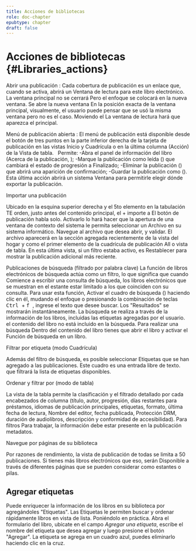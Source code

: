 ```yaml
---
title: Acciones de bibliotecas
role: doc-chapter
epubtype: chapter
draft: false
---
```


# Acciones de bibliotecas {#Libraries_actions}

Abrir una publicación
: Cada cobertura de publicación es un enlace que, cuando se activa, abrirá un
    Ventana de lectura para este libro electrónico. La ventana principal no se cerrará
    Pero el enfoque se colocará en la nueva ventana. Se abre la nueva ventana
    En la posición exacta de la ventana principal, visualmente, el usuario puede pensar
    que se usó la misma ventana pero no es el caso. Moviendo el
    La ventana de lectura hará que aparezca el principal.

Menú de publicación abierta
: El menú de publicación está disponible desde el botón de tres puntos en la
    parte inferior derecha de la tarjeta de publicación en las vistas Inicio y Cuadrícula o
    en la última columna (Acción) de la Vista de tabla.
    <img src="../../resources/images/local-es/th3_library_grid_actions.png" class="icon" alt="" role="presentation"/>
    <img src="../../resources/images/local-es/th3_library_table_actions.png" class="icon" alt="" role="presentation"/> Permite:
    -Abra el panel de información del libro (Acerca de la publicación,
<img src="../../resources/images/icons3/info-icon.svg" class="icon" alt="" role="presentation"/>);
    -Marque la publicación como leída
        (<img src="../../resources/images/icons3/doubleCheck-icon.svg" class="icon" alt="" role="presentation"/>) que cambiará el estado de progresión a
        Finalizado;
    -Eliminar la publicación
        (<img src="../../resources/images/icons3/bin-icon.svg" class="icon" alt="" role="presentation"/>) que abrirá una aparición de confirmación;
-Guardar la publicación como
        (<img src="../../resources/images/icons3/SaveAs-icon.svg" class="icon" alt="" role="presentation"/>). Esta última acción abrirá un sistema
        Ventana para permitirle elegir dónde exportar la publicación.

Importar una publicación

   Ubicado en la esquina superior derecha y el 5to elemento en la tabulación TE
    orden, justo antes del contenido principal, el <span class="ui_button">+ importe a
    El botón de publicación </span> habla solo. Activarlo lo hará
hacer que la apertura de una ventana de contexto del sistema le permita seleccionar un
    Archivo en su sistema informático. Navegue al archivo que desea abrir,
    y validar. El archivo aparecerá en la sección agregada recientemente de
    la vista del hogar y como el primer elemento de la cuadrícula de publicación All
    o vista de tabla. En esta última vista, si un filtro estaba activo, es
    Restablecer para mostrar la publicación adicional más reciente.

Publicaciones de búsqueda (filtrado por palabra clave)
La función de libros electrónicos de búsqueda actúa como un filtro, lo que significa que cuando
    Comience a escribir una consulta de búsqueda, los libros electrónicos que se muestran en el estante
    estar limitado a los que coinciden con su consulta. Para usar esta función,
    Activar el cuadro de búsqueda
    (<img src="../../resources/images/icons3/search-icon.svg" class="icon" alt="" role="presentation"/>) haciendo clic en él, mudando el enfoque o presionando
    la combinación de teclas <kbd> Ctrl </kbd> + <kbd> f </kbd>, ingrese el texto que desee
buscar. Los "Resultados" se mostrarán instantáneamente. La búsqueda se realiza
    a través de la información de los libros, incluidas las etiquetas agregadas por el usuario. el contenido
    del libro no está incluido en la búsqueda. Para realizar una búsqueda
    Dentro del contenido del libro tienes que abrir el libro y activar el
    Función de búsqueda en un libro.

Filtrar por etiqueta (modo Cuadrícula)

  Además del filtro de búsqueda, es posible seleccionar Etiquetas
    que se han agregado a las publicaciones. Este cuadro es una entrada libre de texto.
que filtrará la lista de etiquetas disponibles.

Ordenar y filtrar por (modo de tabla)

   La vista de la tabla permite la clasificación y el filtrado detallado por cada
    encabezados de columna (título, autor, progresión, días restantes para
    préstamos, idiomas de publicación principales, etiquetas, formato, última fecha de lectura,
    Nombre del editor, fecha publicada, Protección DRM, duración de
    audiolibros, descripción y conformidad de accesibilidad). Para filtros
    Para trabajar, la información debe estar presente en la publicación
metadatos.

Navegue por páginas de su biblioteca

   Por razones de rendimiento, la vista de publicación de todas se limita a 50
    publicaciones. Si tienes más libros electrónicos que eso, serán
    Disponible a través de diferentes páginas que se pueden considerar como estantes
    o pilas.
    <img src="../../resources/images/local-es/th3_library_pages.png" class="icon" alt="" role="presentation"/>

## Agregar etiquetas

Puede enriquecer la información de los libros en su biblioteca por
agregándoles "Etiquetas". Las Etiquetas le permiten buscar y ordenar rápidamente
libros en vista de lista. Poniéndolo en práctica. Abra el formulario del libro,
ubícate en el campo *Agregar una etiqueta*, escribe el nombre del
etiqueta que desea agregar y luego presione el botón "Agregar". La etiqueta se agrega en
un cuadro azul, puedes eliminarlo haciendo clic en la cruz.